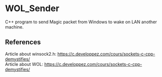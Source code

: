 # WOL_Sender

C++ program to send Magic packet from Windows to wake on LAN another machine.

## References 

Article about winsock2.h: https://c.developpez.com/cours/sockets-c-cpp-demystifies/  
Article about WOL: https://c.developpez.com/cours/sockets-c-cpp-demystifies/  


